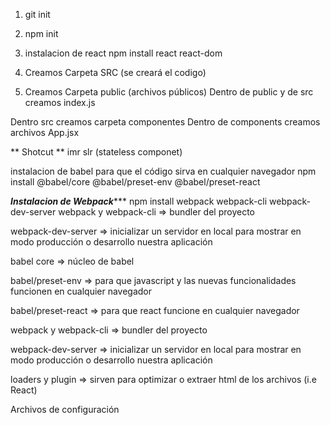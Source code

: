 1. git init
2. npm init

3. instalacion de react
npm install react react-dom

4.  Creamos Carpeta SRC (se creará el codigo)

5. Creamos Carpeta public (archivos públicos)
Dentro de public y de src creamos index.js

Dentro src creamos carpeta componentes
Dentro de components creamos archivos App.jsx

** Shotcut **
imr 
slr (stateless componet)

instalacion de babel para que el código sirva en cualquier navegador
npm install @babel/core @babel/preset-env @babel/preset-react 

***Instalacion de Webpack******
npm install webpack webpack-cli webpack-dev-server 
webpack y webpack-cli ⇒ bundler del proyecto

webpack-dev-server ⇒ inicializar un servidor en local para mostrar en modo producción o desarrollo nuestra aplicación

babel core ⇒ núcleo de babel

babel/preset-env ⇒ para que javascript y las nuevas funcionalidades funcionen en cualquier navegador

babel/preset-react ⇒ para que react funcione en cualquier navegador

webpack y webpack-cli ⇒ bundler del proyecto

webpack-dev-server ⇒ inicializar un servidor en local para mostrar en modo producción o desarrollo nuestra aplicación

loaders y plugin ⇒ sirven para optimizar o extraer html de los archivos (i.e React)

Archivos de configuración